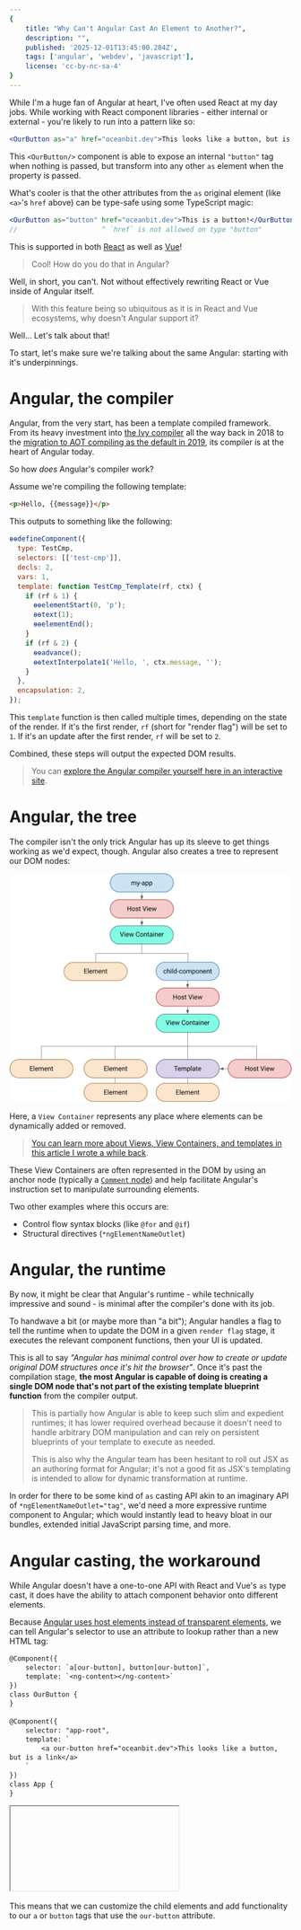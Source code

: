 ```yaml
---
{
	title: "Why Can't Angular Cast An Element to Another?",
	description: "",
	published: '2025-12-01T13:45:00.284Z',
	tags: ['angular', 'webdev', 'javascript'],
	license: 'cc-by-nc-sa-4'
}
---
```


While I'm a huge fan of Angular at heart, I've often used React at my day jobs.  While working with React component libraries - either internal or external - you're likely to run into a pattern like so:

```jsx
<OurButton as="a" href="oceanbit.dev">This looks like a button, but is a link</OurButton>
```

This `<OurButton/>` component is able to expose an internal `"button"` tag when nothing is passed, but transform into any other `as` element when the property is passed.

What's cooler is that the other attributes from the `as` original element (like `<a>`'s `href` above) can be type-safe using some TypeScript magic:

```jsx
<OurButton as="button" href="oceanbit.dev">This is a button!</OurButton>
//                     ^ `href` is not allowed on type "button"
```

This is supported in both [React](/posts/react-as-prop) as well as [Vue](/posts/vue-as-prop)!

> Cool! How do you do that in Angular?

Well, in short, you can't. Not without effectively rewriting React or Vue inside of Angular itself.

> With this feature being so ubiquitous as it is in React and Vue ecosystems, why doesn't Angular support it?

Well... Let's talk about that!

To start, let's make sure we're talking about the same Angular: starting with it's underpinnings.

# Angular, the compiler

Angular, from the very start, has been a template compiled framework. From its heavy investment into [the Ivy compiler](https://blog.angular.dev/a-plan-for-version-8-0-and-ivy-b3318dfc19f7?gi=50ff09ebda89) all the way back in 2018 to the [migration to AOT compiling as the default in 2019](https://angular.dev/tools/cli/aot-compiler#choosing-a-compiler), its compiler is at the heart of Angular today.

So how _does_ Angular's compiler work?

Assume we're compiling the following template:

```html
<p>Hello, {{message}}</p>
```

This outputs to something like the following:

```javascript
ɵɵdefineComponent({
  type: TestCmp,
  selectors: [['test-cmp']],
  decls: 2,
  vars: 1,
  template: function TestCmp_Template(rf, ctx) {
    if (rf & 1) {
      ɵɵelementStart(0, 'p');
      ɵɵtext(1);
      ɵɵelementEnd();
    }
    if (rf & 2) {
      ɵɵadvance();
      ɵɵtextInterpolate1('Hello, ', ctx.message, '');
    }
  },
  encapsulation: 2,
});
```

This `template` function is then called multiple times, depending on the state of the render. If it's the first render, `rf` (short for "render flag") will be set to `1`. If it's an update after the first render, `rf` will be set to `2`.

Combined, these steps will output the expected DOM results.

> You can [explore the Angular compiler yourself here in an interactive site](https://jeanmeche.github.io/angular-compiler-output/).

# Angular, the tree

The compiler isn't the only trick Angular has up its sleeve to get things working as we'd expect, though. Angular also creates a tree to represent our DOM nodes:

![TODO: Write alt](../../collections/angular-internals/posts/angular-templates-start-to-source/hierarchy_tree_example.svg)

Here, a `View Container` represents any place where elements can be dynamically added or removed.

> [You can learn more about Views, View Containers, and templates in this article I wrote a while back](https://playfulprogramming.com/posts/angular-templates-start-to-source).

These View Containers are often represented in the DOM by using an anchor node (typically a [`Comment` node](https://developer.mozilla.org/en-US/docs/Web/API/Comment)) and help facilitate Angular's instruction set to manipulate surrounding elements.

Two other examples where this occurs are:

- Control flow syntax blocks (like `@for` and `@if`)
- Structural directives (`*ngElementNameOutlet`)

# Angular, the runtime

By now, it might be clear that Angular's runtime - while technically impressive and sound - is minimal after the compiler's done with its job.

To handwave a bit (or maybe more than "a bit"); Angular handles a flag to tell the runtime when to update the DOM in a given `render flag` stage, it executes the relevant component functions, then your UI is updated.

This is all to say _"Angular has minimal control over how to create or update original DOM structures once it's hit the browser"_. Once it's past the compilation stage, **the most Angular is capable of doing is creating a single DOM node that's not part of the existing template blueprint function** from the compiler output.

> This is partially how Angular is able to keep such slim and expedient runtimes; it has lower required overhead because it doesn't need to handle arbitrary DOM manipulation and can rely on persistent blueprints of your template to execute as needed.
>
> This is also why the Angular team has been hesitant to roll out JSX as an authoring format for Angular; it's not a good fit as JSX's templating is intended to allow for dynamic transformation at runtime.

In order for there to be some kind of `as` casting API akin to an imaginary API of `*ngElementNameOutlet="tag"`, we'd need a more expressive runtime component to Angular; which would instantly lead to heavy bloat in our bundles, extended initial JavaScript parsing time, and more.

# Angular casting, the workaround

While Angular doesn't have a one-to-one API with React and Vue's `as` type cast, it does have the ability to attach component behavior onto different elements.

Because [Angular uses host elements instead of transparent elements](https://playfulprogramming.com/posts/angular-templates-dont-work-how-you-think), we can tell Angular's selector to use an attribute to lookup rather than a new HTML tag:

```angular-ts
@Component({
	selector: `a[our-button], button[our-button]`,
	template: `<ng-content></ng-content>`
})
class OurButton {
}

@Component({
	selector: "app-root",
	template: `
		<a our-button href="oceanbit.dev">This looks like a button, but is a link</a>
	`
})
class App {
}
```

<iframe data-frame-title="Attribute Selector - StackBlitz" src="pfp-code:./attribute-selector-1?template=node&embed=1&file=src%2Fmain.ts"></iframe>

This means that we can customize the child elements and add functionality to our `a` or `button` tags that use the `our-button` attribute.
